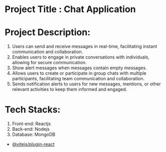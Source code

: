 # Project Title : Chat Application

# Project Description:

1. Users can send and receive messages in real-time, facilitating instant communication and collaboration.
2. Enables users to engage in private conversations with individuals, allowing for secure communication.
3. Show alert messages when messages contain empty messages.
4. Allows users to create or participate in group chats with multiple participants, facilitating team communication and collaboration.
5. Sends notification alerts to users for new messages, mentions, or other relevant activities to keep them informed and engaged.

# Tech Stacks:

1. Front-end: Reactjs
2. Back-end: Nodejs
3. Database: MongoDB

- [@vitejs/plugin-react](https://github.com/vitejs/vite-plugin-react/blob/main/packages/plugin-react/README.md)
